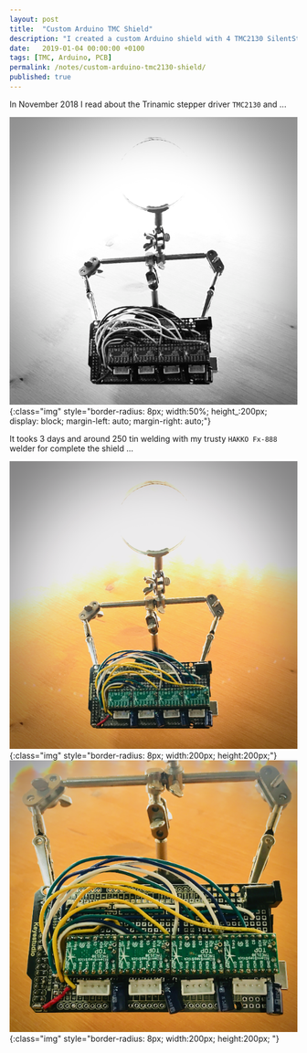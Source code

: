 ```yaml
---
layout: post
title:  "Custom Arduino TMC Shield"
description: "I created a custom Arduino shield with 4 TMC2130 SilentStepStick"
date:   2019-01-04 00:00:00 +0100
tags: [TMC, Arduino, PCB]
permalink: /notes/custom-arduino-tmc2130-shield/
published: true
---
```


In November 2018 I read about the Trinamic stepper driver `TMC2130` and ...

![image](00.png){:class="img" style="border-radius: 8px; width:50%; height_:200px; display: block; margin-left: auto; margin-right: auto;"}

It tooks 3 days and around 250 tin welding with my trusty `HAKKO Fx-888` welder for complete the shield ...

![image](01.png){:class="img" style="border-radius: 8px; width:200px; height:200px;"}
![image](02.png){:class="img" style="border-radius: 8px; width:200px; height:200px; "}